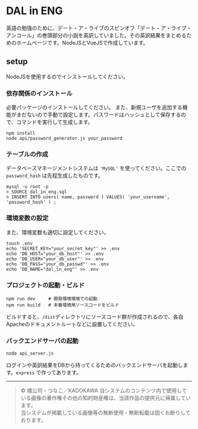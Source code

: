 # DAL in ENG

英語の勉強のために、デート・ア・ライブのスピンオフ「デート・ア・ライブ・アンコール」の巻頭部分の小説を英訳していました。その英訳結果をまとめるためのホームページです。NodeJSとVueJSで作成しています。

## setup

NodeJSを使用するのでインストールしてください。

### 依存関係のインストール

必要パッケージのインストールしてください。
また、新規ユーザを追加する機能がまだないので手動で設定します。パスワードはハッシュとして保存するので、コマンドを実行して生成します。

```[bash]
npm install
node api/password_generator.js your_password
```

### テーブルの作成

データベースマネージメントシステムは `'MySQL'` を使ってください。ここでの `password_hash` は先程生成したものです。

```[bash]
mysql -u root -p 
> SOURCE dal_in_eng.sql 
> INSERT INTO users( name, password ) VALUES( 'your_username', 'password_hash' ) ;
```

### 環境変数の設定

また、環境変数も適切に設定してください。

```[bash]
touch .env
echo 'SECRET_KEY="your_secret_key"' >> .env
echo 'DB_HOST="your_db_host"' >> .env
echo 'DB_USER="your_db_user"' >> .env
echo 'DB_PASS="your_db_passwd"' >> .env
echo 'DB_NAME="dal_in_eng"' >> .env
```

### プロジェクトの起動・ビルド

```[bash]
npm run dev     # 開発環境環境での起動
npm run build   # 本番環境用ソースコードをビルド
```

ビルドすると、`/dist`ディレクトリにソースコード群が作成されるので、各自Apacheのドキュメントルートなどに設置してください。

### バックエンドサーバの起動

```[bash]
node api_server.js
```

ログインや英訳結果をDBから持ってくるためのバックエンドサーバを起動します。`express` で作ってあります。

---

> © 橘公司・つなこ／KADOKAWA
> 当システムのコンテンツ内で使用している画像の著作権その他の知的財産権は、当該作品の提供元に帰属しています。  
> 当システムが掲載している画像等の無断使用・無断転載は固くお断りしております。
